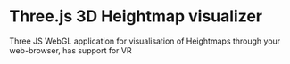 # Three.js 3D Heightmap visualizer
 Three JS WebGL application for visualisation of Heightmaps through your web-browser, has support for VR
